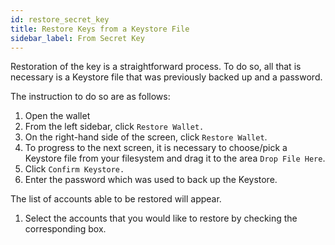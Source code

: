 ```yaml
---
id: restore_secret_key
title: Restore Keys from a Keystore File
sidebar_label: From Secret Key
---
```

 
Restoration of the key is a straightforward process. To do so, all that is necessary is a Keystore file that was previously backed up and a password. 
 
The instruction to do so are as follows:
 
1. Open the wallet
2. From the left sidebar, click `Restore Wallet.`
3. On the right-hand side of the screen, click `Restore Wallet`.
4. To progress to the next screen, it is necessary to choose/pick a Keystore file from your filesystem and drag it to the area `Drop File Here`.
5. Click `Confirm Keystore.`
6. Enter the password which was used to back up the Keystore.
   
The list of accounts able to be restored will appear. 
 
1. Select the accounts that you would like to restore by checking the corresponding box. 
   
